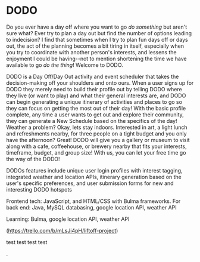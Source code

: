 # DODO

Do you ever have a day off where you want to go *do something* but aren't sure what? Ever try to plan a day out but find the number of options leading to indecision? I find that sometimes when I try to plan fun days off or days out, the act of the planning becomes a bit tiring in itself, especially when you try to coordinate with another person's interests, and lessens the enjoyment I could be having--not to mention shortening the time we have available to go *do the thing*! Welcome to DODO.

DODO is a Day Off/Day Out activity and event scheduler that takes the decision-making off your shoulders and onto ours. When a user signs up for DODO they merely need to build their profile out by telling DODO where they live (or want to play) and what their general interests are, and DODO can begin generating a unique itinerary of activities and places to go so they can focus on getting the most out of their day! With the basic profile complete, any time a user wants to get out and explore their community, they can generate a New Schedule based on the specifics of the day! Weather a problem? Okay, lets stay indoors. Interested in art, a light lunch and refreshments nearby, for three people on a tight budget and you only have the afternoon? Great! DODO will give you a gallery or museum to visit along with a cafe, coffeehouse, or brewery nearby that fits your interests, timeframe, budget, and group size! With us, you can let your free time go the way of the DODO!

DODOs features include unique user login profiles with interest tagging, integrated weather and location APIs, itinerary generation based on the user's specific preferences, and user submission forms for new and interesting DODO hotspots

Frontend tech: JavaScript, and HTML/CSS with Bulma frameworks. For back end: Java, MySQL databasing, google location API, weather API

Learning: Bulma, google location API, weather API

(https://trello.com/b/mLsJi4pH/liftoff-project)


test test test test

.
